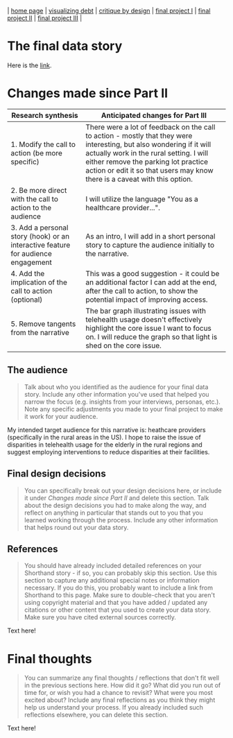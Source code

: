 | [home page](https://talktalki.github.io/grace_portfolio/) | [visualizing debt](visualizing-government-debt) | [critique by design](critique-by-design) | [final project I](final-project-part-one) | [final project II](final-project-part-two) | [final project III](final-project-part-three) |

# The final data story
Here is the [link](https://preview.shorthand.com/94X5Be119IxcWNJm).

# Changes made since Part II

| Research synthesis                       | Anticipated changes for Part III                                                |
|------------------------------------------|---------------------------------------------------------------------------------|
| 1. Modify the call to action (be more specific) | There were a lot of feedback on the call to action - mostly that they were interesting, but also wondering if it will actually work in the rural setting. I will either remove the parking lot practice action or edit it so that users may know there is a caveat with this option. |
| 2. Be more direct with the call to action to the audience | I will utilize the language "You as a healthcare provider...". |
| 3. Add a personal story (hook) or an interactive feature for audience engagement | As an intro, I will add in a short personal story to capture the audience initially to the narrative. |
| 4. Add the implication of the call to action (optional) | This was a good suggestion - it could be an additional factor I can add at the end, after the call to action, to show the potential impact of improving access. |
| 5. Remove tangents from the narrative | The bar graph illustrating issues with telehealth usage doesn't effectively highlight the core issue I want to focus on. I will reduce the graph so that light is shed on the core issue. |

## The audience
> Talk about who you identified as the audience for your final data story.  Include any other information you've used that helped you narrow the focus (e.g. insights from your interviews, personas, etc.).  Note any specific adjustments you made to your final project to make it work for your audience.

My intended target audience for this narrative is: heathcare providers (specifically in the rural areas in the US). I hope to raise the issue of disparities in telehealth usage for the elderly in the rural regions and suggest employing interventions to reduce disparities at their facilities.

## Final design decisions
> You can specifically break out your design decisions here, or include it under *Changes made since Part II* and delete this section. Talk about the design decisions you had to make along the way, and reflect on anything in particular that stands out to you that you learned working through the process.  Include any other information that helps round out your data story. 


## References
> You should have already included detailed references on your Shorthand story - if so, you can probably skip this section.  Use this section to capture any additional special notes or information necessary.  If you do this, you probably want to include a link from Shorthand to this page. Make sure to double-check that you aren't using copyright material and that you have added / updated any citations or other content that you used to create your data story.  Make sure you have cited external sources correctly. 

Text here!

# Final thoughts
> You can summarize any final thoughts / reflections that don't fit well in the previous sections here.  How did it go?  What did you run out of time for, or wish you had a chance to revisit?  What were you most excited about?  Include any final reflections as you think they might help us understand your process.  If you already included such reflections elsewhere, you can delete this section. 

Text here!

